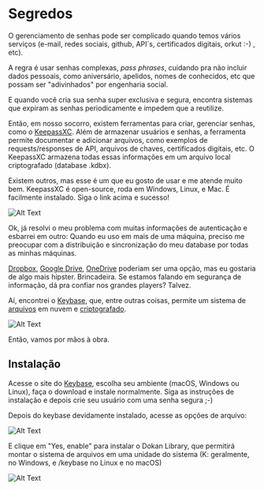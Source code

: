 # Segredos

O gerenciamento de senhas pode ser complicado quando temos vários serviços (e-mail, redes sociais, github, API´s, certificados digitais, orkut :-) , etc).

A regra é usar senhas complexas, *pass phrases*, cuidando pra não incluir dados pessoais, como aniversário, apelidos, nomes de conhecidos, etc que possam ser "adivinhados" por engenharia social.

E quando você cria sua senha super exclusiva e segura, encontra sistemas que expiram as senhas periodicamente e impedem que a reutilize.

Então, em nosso socorro, existem ferramentas para criar, gerenciar senhas, como o [KeepassXC](https://keepassxc.org/). Além de armazenar usuários e senhas, a ferramenta permite documentar e adicionar arquivos, como exemplos de requests/responses de API, arquivos de chaves, certificados digitais, etc. O KeepassXC armazena todas essas informações em um arquivo local criptografado (database .kdbx).

Existem outros, mas esse é um que eu gosto de usar e me atende muito bem. KeepassXC é open-source, roda em Windows, Linux, e Mac. É facilmente instalado. Siga o link acima e sucesso!

![Alt Text](https://dev-to-uploads.s3.amazonaws.com/i/y3aym8qsc2dgny6d1ejg.png)

Ok, já resolvi o meu problema com muitas informações de autenticação e esbarrei em outro: Quando eu uso em mais de uma máquina, preciso me preocupar com a distribuição e sincronização do meu database por todas as minhas máquinas.

[Dropbox](https://dropbox.com), [Google Drive](https://drive.google.com), [OneDrive](https://onedrive.live.com) poderiam ser uma opção, mas eu gostaria de algo mais hipster. Brincadeira. Se estamos falando em segurança de informação, dá pra confiar nos grandes players? Talvez.

Aí, encontrei o [Keybase](https://keybase.io), que, entre outras coisas, permite um sistema de [arquivos](https://keybase.io/docs/kbfs) em nuvem e [criptografado](https://keybase.io/docs/crypto/kbfs).

![Alt Text](https://dev-to-uploads.s3.amazonaws.com/i/hkvk3yrg6o68vru1qjxe.png)

Então, vamos por mãos à obra.

## Instalação

Acesse o site do [Keybase](https://keybase.io/download), escolha seu ambiente (macOS, Windows ou Linux), faça o download e instale normalmente. Siga as instruções de instalação e depois crie seu usuário com uma senha segura ;-)

Depois do keybase devidamente instalado, acesse as opções de arquivo:

![Alt Text](https://dev-to-uploads.s3.amazonaws.com/i/5uvyne0b0yz3r29wfvxl.png)

E clique em "Yes, enable" para instalar o Dokan Library, que permitirá montar o sistema de arquivos em uma unidade do sistema (K: geralmente, no Windows, e /keybase no Linux e no macOS)

![Alt Text](https://dev-to-uploads.s3.amazonaws.com/i/xcbs6tn0avqqg1zwbw4n.png)

